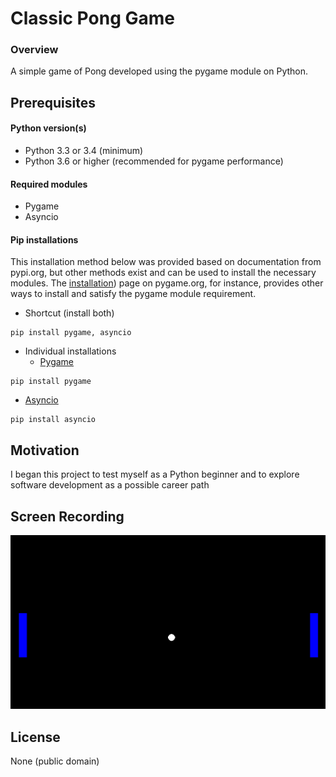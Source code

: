 # Classic Pong Game
### Overview
A simple game of Pong developed using the pygame module on Python.

## Prerequisites
#### Python version(s)
- Python 3.3 or 3.4 (minimum)
- Python 3.6 or higher (recommended for pygame performance)
#### Required modules
- Pygame
- Asyncio
#### Pip installations
This installation method below was provided based on documentation from pypi.org, but other methods exist and can be used to install the necessary modules. The [installation](https://www.pygame.org/wiki/GettingStarted)) page on pygame.org, for instance, provides other ways to install and satisfy the pygame module requirement. 
- Shortcut (install both)
```
pip install pygame, asyncio
```
- Individual installations
  - [Pygame](https://pypi.org/project/pygame/)
```
pip install pygame
```
  - [Asyncio](https://pypi.org/project/asyncio/)
```
pip install asyncio
```



## Motivation
I began this project to test myself as a Python beginner and to explore software development as a possible career path

## Screen Recording
![Pong Game - Animated gif demo](pong-game.gif)

## License
None (public domain)
